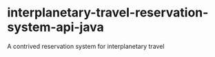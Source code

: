 # interplanetary-travel-reservation-system-api-java

A contrived reservation system for interplanetary travel
